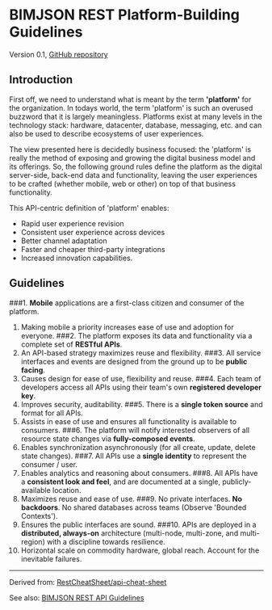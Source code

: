 # BIMJSON REST Platform-Building Guidelines

Version 0.1, [GitHub repository](https://github.com/vdubya/BIMJSON)

## Introduction
First off, we need to understand what is meant by the term **'platform'** for the organization.
In todays world, the term 'platform' is such an overused buzzword that it is largely meaningless.
Platforms exist at many levels in the technology stack: hardware, datacenter, database,
messaging, etc. and can also be used to describe ecosystems of user experiences.

The view presented here is decidedly business focused: the 'platform' is really the method
of exposing and growing the digital business model and its offerings. So, the following ground rules
define the platform as the digital server-side, back-end data and functionality, leaving the user
experiences to be crafted (whether mobile, web or other) on top of that business functionality.

This API-centric definition of 'platform' enables:

* Rapid user experience revision
* Consistent user experience across devices
* Better channel adaptation
* Faster and cheaper third-party integrations
* Increased innovation capabilities.

## Guidelines

###1. **Mobile** applications are a first-class citizen and consumer of the platform.
1. Making mobile a priority increases ease of use and adoption for everyone.
###2. The platform exposes its data and functionality via a complete set of **RESTful APIs**.
1. An API-based strategy maximizes reuse and flexibility.
###3. All service interfaces and events are designed from the ground up to be **public facing**.
1. Causes design for ease of use, flexibility and reuse.
###4. Each team of developers access all APIs using their team's own **registered developer key**.
1. Improves security, auditability.
###5. There is a **single token source** and format for all APIs.
1. Assists in ease of use and ensures all functionality is available to consumers.
###6. The platform will notify interested observers of all resource state changes via **fully-composed events**.
1. Enables synchronization asynchronously (for all create, update, delete state changes).
###7. All APIs use a **single identity** to represent the consumer / user.
1. Enables analytics and reasoning about consumers.
###8. All APIs have a **consistent look and feel**, and are documented at a single, publicly-available location.
1. Maximizes reuse and ease of use.
###9. No private interfaces. **No backdoors**. No shared databases across teams (Observe 'Bounded Contexts').
1. Ensures the public interfaces are sound.
###10. APIs are deployed in a **distributed, always-on** architecture (multi-node, multi-zone, and multi-region) with a discipline towards resilience.
1. Horizontal scale on commodity hardware, global reach. Account for the inevitable failures.

______

Derived from: [RestCheatSheet/api-cheat-sheet](https://github.com/RestCheatSheet/api-cheat-sheet#api-design-cheat-sheet)

See also: [BIMJSON REST API Guidelines](https://github.com/vdubya/BIMJSON/blob/master/BIMJSON-REST-API-Guidelines.md)
